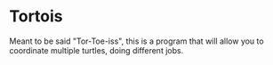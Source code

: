 # Tortois
Meant to be said "Tor-Toe-iss", this is a program that will allow you to coordinate multiple turtles, doing different jobs.
